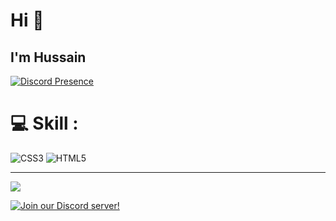 # Hi 👋 
## I'm Hussain 

[![Discord Presence](https://lanyard.cnrad.dev/api/906845963086340126?showDisplayName=true&borderRadius=30px&bg=0F0F0F)](https://discord.com/users/906845963086340126)

# 💻 Skill :
![CSS3](https://img.shields.io/badge/css3-%231572B6.svg?style=for-the-badge&logo=css3&logoColor=white) ![HTML5](https://img.shields.io/badge/html5-%23E34F26.svg?style=for-the-badge&logo=html5&logoColor=white)



---
[![](https://visitcount.itsvg.in/api?id=Hussain96o&icon=10&color=1)](https://visitcount.itsvg.in)

<!-- Proudly created with GPRM ( https://gprm.itsvg.in ) -->
[![Join our Discord server!](https://discord.gg/mwj)](https://discord.gg/mwj)
